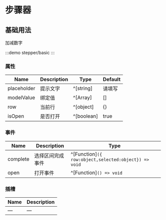 # 步骤器

## 基础用法
加减数字

:::demo
stepper/basic
:::


### 属性

| Name                  | Description                          | Type                                     | Default |
| --------------------- | ------------------------------------ | ---------------------------------------- | ------- |
|	placeholder	 | 提示文字   | ^[string]      | 请填写	|
|	modelValue	 | 绑定值   | ^[Array]      | []	|
|	row	 | 当前行  | ^[object]     | {}	|
|	isOpen	 | 是否打开  | ^[boolean]      | true	|



### 事件

| Name   | Description                           | Type                                                      |
| ------ | ------------------------------------- | --------------------------------------------------------- |
| complete | 选择区间完成事件 | ^[Function]`({ row:object,selected:object}) => void` |
| open | 打开事件 | ^[Function]`() => void` |

### 插槽

| Name    | Description               |
| ------- | ------------------------- |
| — | — |
